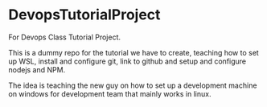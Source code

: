 # DevopsTutorialProject
For Devops Class Tutorial Project.

This is a dummy repo for the tutorial we have to create, teaching how to set up WSL, install and configure git, link to github and setup and configure nodejs and NPM.

The idea is teaching the new guy on how to set up a development machine on windows for development team that mainly works in linux.
